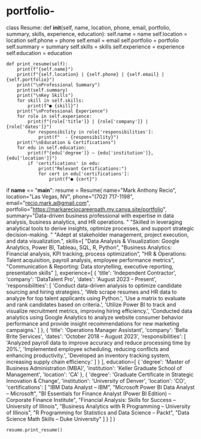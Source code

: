 # portfolio-
class Resume:
    def __init__(self, name, location, phone, email, portfolio, summary, skills, experience, education):
        self.name = name
        self.location = location
        self.phone = phone
        self.email = email
        self.portfolio = portfolio
        self.summary = summary
        self.skills = skills
        self.experience = experience
        self.education = education

    def print_resume(self):
        print(f"{self.name}")
        print(f"{self.location} | {self.phone} | {self.email} | {self.portfolio}")
        print("\nProfessional Summary")
        print(self.summary)
        print("\nKey Skills")
        for skill in self.skills:
            print(f"● {skill}")
        print("\nProfessional Experience")
        for role in self.experience:
            print(f"{role['title']} | {role['company']} | {role['dates']}")
            for responsibility in role['responsibilities']:
                print(f"  - {responsibility}")
        print("\nEducation & Certifications")
        for edu in self.education:
            print(f"{edu['degree']} – {edu['institution']}, {edu['location']}")
            if 'certifications' in edu:
                print("Relevant Certifications:")
                for cert in edu['certifications']:
                    print(f"● {cert}")


if __name__ == "__main__":
    resume = Resume(
        name="Mark Anthony Recio",
        location="Las Vegas, NV",
        phone="(702) 717-1198",
        email="recio.mark.a@gmail.com",
        portfolio="https://markareciocareerpath.my.canva.site/portfolio",
        summary="Data-driven business professional with expertise in data analysis, business analytics, and HR operations. "
                "Skilled in leveraging analytical tools to derive insights, optimize processes, and support strategic decision-making. "
                "Adept at stakeholder management, project execution, and data visualization.",
        skills=[
            "Data Analysis & Visualization: Google Analytics, Power BI, Tableau, SQL, R, Python",
            "Business Analytics: Financial analysis, KPI tracking, process optimization",
            "HR & Operations: Talent acquisition, payroll analysis, employee performance metrics",
            "Communication & Reporting: Data storytelling, executive reporting, presentation skills"
        ],
        experience=[
            {
                'title': 'Independent Contractor',
                'company': 'DataTalent Pro',
                'dates': 'August 2023 – Present',
                'responsibilities': [
                    'Conduct data-driven analysis to optimize candidate sourcing and hiring strategies.',
                    'Web scrape resumes and HR data to analyze for top talent applicants using Python.',
                    'Use a matrix to evaluate and rank candidates based on criteria.',
                    'Utilize Power BI to track and visualize recruitment metrics, improving hiring efficiency.',
                    'Conducted data analytics using Google Analytics to analyze website consumer behavior performance and provide insight recommendations for new marketing campaigns.'
                ]
            },
            {
                'title': 'Operations Manager Assistant',
                'company': 'Bella Brite Services',
                'dates': 'October 2018 – August 2023',
                'responsibilities': [
                    'Analyzed payroll data to improve accuracy and reduce processing time by 20%.',
                    'Implemented employee scheduling, reducing conflicts and enhancing productivity.',
                    'Developed an inventory tracking system, increasing supply chain efficiency.'
                ]
            }
        ],
        education=[
            {
                'degree': 'Master of Business Administration (MBA)',
                'institution': 'Keller Graduate School of Management',
                'location': 'CA'
            },
            {
                'degree': 'Graduate Certificate in Strategic Innovation & Change',
                'institution': 'University of Denver',
                'location': 'CO',
                'certifications': [
                    "IBM Data Analyst – IBM",
                    "Microsoft Power BI Data Analyst – Microsoft",
                    "BI Essentials for Finance Analyst (Power BI Edition) – Corporate Finance Institute",
                    "Financial Analysis: Skills for Success – University of Illinois",
                    "Business Analytics with R Programming – University of Illinois",
                    "R Programming for Statistics and Data Science – Packt",
                    "Data Science Math Skills – Duke University"
                ]
            }
        ]
    )

    resume.print_resume()
